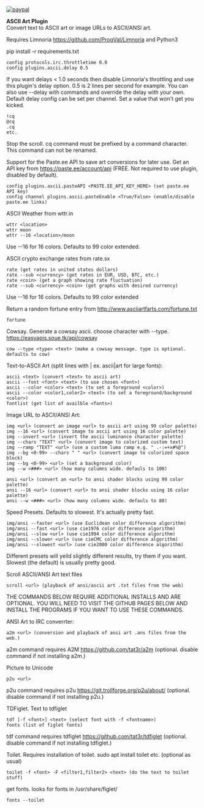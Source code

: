 [![paypal](https://www.paypalobjects.com/en_US/i/btn/btn_donateCC_LG.gif)](https://www.paypal.com/cgi-bin/webscr?cmd=_s-xclick&hosted_button_id=T8E56M6SP9JH2)


<b>ASCII Art Plugin</b><br>
Convert text to ASCII art or image URLs to ASCII/ANSI art.

Requires Limnoria https://github.com/ProgVal/Limnoria and Python3

pip install -r requirements.txt

```
config protocols.irc.throttletime 0.0
config plugins.ascii.delay 0.5
```
If you want delays < 1.0 seconds then disable Limnoria's throttling and use this plugin's delay option. 0.5 is 2 lines per second for example. You can also use --delay with commands and override the delay with your own. Default delay config can 
be set per channel. Set a value that won't get you kicked.

```
!cq
@cq
.cq
etc.
```
Stop the scroll. cq command must be prefixed by a command character. This command can not be renamed.

Support for the Paste.ee API to save art conversions for later use.
Get an API key from https://paste.ee/account/api (FREE. Not required to use plugin, disabled by default).
```
config plugins.ascii.pasteAPI <PASTE.EE_API_KEY_HERE> (set paste.ee API key)
config channel plugins.ascii.pasteEnable <True/False> (enable/disable paste.ee links)
```

ASCII Weather from wttr.in
```
wttr <location>
wttr moon
wttr --16 <location>/moon
```
Use --16 for 16 colors. Defaults to 99 color extended.

ASCII crypto exchange rates from rate.sx
```
rate (get rates in united states dollars)
rate --sub <currency> (get rates in EUR, USD, BTC, etc.)
rate <coin> (get a graph showing rate fluctuation)
rate --sub <currency> <coin> (get graphs with desired currency)
```
Use --16 for 16 colors. Defaults to 99 color extended

Return a random fortune entry from http://www.asciiartfarts.com/fortune.txt
```
fortune
```

Cowsay. Generate a cowsay ascii. choose character with --type. https://easyapis.soue.tk/api/cowsay
```
cow --type <type> <text> (make a cowsay message. type is optional. defaults to cow)
```

Text-to-ASCII Art (split lines with | ex. ascii|art for large fonts):
```
ascii <text> (convert <text> to ascii art)
ascii --font <font> <text> (to use chosen <font>)
ascii --color <color> <text> (to set a foreground <color>)
ascii --color <color1,color2> <text> (to set a foreground/background <color>)
fontlist (get list of availble <fonts>)
```

Image URL to ASCII/ANSI Art:
```
img <url> (convert an image <url> to ascii art using 99 color palette)
img --16 <url> (convert image to ascii art using 16 color palette)
img --invert <url> (invert the ascii luminance character palette)
img --chars "TEXT" <url> (convert image to colorized custom text)
img --ramp "TEXT" <url> (use a custom luma ramp e.g. " .-:=+x#%@")
img --bg <0-99> --chars " " <url> (convert image to colorized space block)
img --bg <0-99> <url> (set a background color)
img --w <###> <url> (how many columns wide. defauls to 100)
```
```
ansi <url> (convert an <url> to ansi shader blocks using 99 color palette)
ansi --16 <url> (convert <url> to ansi shader blocks using 16 color palette)
ansi --w <###> <url> (how many columns wide. defauls to 80)
```
Speed Presets. Defaults to slowest. It's actually pretty fast.
```
img/ansi --faster <url> (use Euclidean color difference algorithm)
img/ansi --fast <url> (use cie1976 color difference algorithm)
img/ansi --slow <url> (use cie1994 color difference algorithm)
img/ansi --slower <url> (use cieCMC color difference algorithm)
img/ansi --slowest <url> (use cie2000 color difference algorithm)
```
Different presets will yeild slightly different results, try them if you want. Slowest (the default)
is usually pretty good.

Scroll ASCII/ANSI Art text files
```
scroll <url> (playback of ansi/ascii art .txt files from the web)
```

THE COMMANDS BELOW REQUIRE ADDITIONAL INSTALLS AND ARE OPTIONAL. YOU WILL NEED TO VISIT THE GITHUB
PAGES BELOW AND INSTALL THE PROGRAMS IF YOU WANT TO USE THESE COMMANDS. 

ANSI Art to IRC converrter:
```
a2m <url> (conversion and playback of ansi art .ans files from the web.)
```
a2m command requires A2M https://github.com/tat3r/a2m (optional. disable command if not installing a2m.)

Picture to Unicode
```
p2u <url>
```
p2u command requires p2u https://git.trollforge.org/p2u/about/ (optional. disable command if not installing p2u.)

TDFiglet. Text to tdfiglet
```
tdf [-f <font>] <text> (select font with -f <fontname>)
fonts (list of figlet fonts)
```
tdf command requires tdfiglet https://github.com/tat3r/tdfiglet (optional. disable command if not installing tdfiglet.)

Toilet. Requires installation of toilet. sudo apt install toilet etc. (optional as usual)
```
toilet -f <font> -F <filter1,filter2> <text> (do the text to toilet stuff)
```
get fonts. looks for fonts in /usr/share/figlet/
```
fonts --toilet
```
